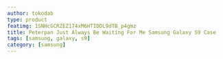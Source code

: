 ```yaml
---
author: tokodab
type: product
featimg: 1SNHcGCRZEZ174xM6HTIDDL9dTB_p4gmz
title: Peterpan Just Always Be Waiting For Me Samsung Galaxy S9 Case
tags: [samsung, galaxy, s9]
category: [samsung]
---
```

